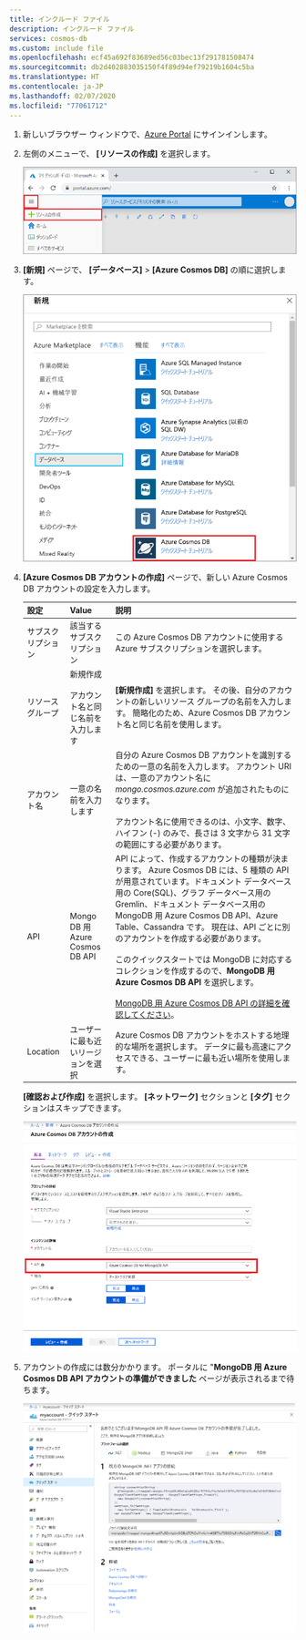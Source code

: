 ```yaml
---
title: インクルード ファイル
description: インクルード ファイル
services: cosmos-db
ms.custom: include file
ms.openlocfilehash: ecf45a692f83689ed56c03bec13f291781508474
ms.sourcegitcommit: db2d402883035150f4f89d94ef79219b1604c5ba
ms.translationtype: HT
ms.contentlocale: ja-JP
ms.lasthandoff: 02/07/2020
ms.locfileid: "77061712"
---
```

1. 新しいブラウザー ウィンドウで、[Azure Portal](https://portal.azure.com/) にサインインします。

2. 左側のメニューで、 **[リソースの作成]** を選択します。
   
   ![Azure portal でリソースを作成する](./media/cosmos-db-create-dbaccount-mongodb/create-nosql-db-databases-json-tutorial-0.png)
   
3. **[新規]** ページで、 **[データベース]**  >  **[Azure Cosmos DB]** の順に選択します。
   
   ![Azure Portal の [データベース] ウィンドウ](./media/cosmos-db-create-dbaccount-mongodb/create-nosql-db-databases-json-tutorial-1.png)
   
3. **[Azure Cosmos DB アカウントの作成]** ページで、新しい Azure Cosmos DB アカウントの設定を入力します。 
 
    設定|Value|説明
    ---|---|---
    サブスクリプション|該当するサブスクリプション|この Azure Cosmos DB アカウントに使用する Azure サブスクリプションを選択します。 
    リソース グループ|新規作成<br><br>アカウント名と同じ名前を入力します|**[新規作成]** を選択します。 その後、自分のアカウントの新しいリソース グループの名前を入力します。 簡略化のため、Azure Cosmos DB アカウント名と同じ名前を使用します。 
    アカウント名|一意の名前を入力します|自分の Azure Cosmos DB アカウントを識別するための一意の名前を入力します。 アカウント URI は、一意のアカウント名に *mongo.cosmos.azure.com* が追加されたものになります。<br><br>アカウント名に使用できるのは、小文字、数字、ハイフン (-) のみで、長さは 3 文字から 31 文字の範囲にする必要があります。
    API|Mongo DB 用 Azure Cosmos DB API|API によって、作成するアカウントの種類が決まります。 Azure Cosmos DB には、5 種類の API が用意されています。ドキュメント データベース用の Core(SQL)、グラフ データベース用の Gremlin、ドキュメント データベース用の MongoDB 用 Azure Cosmos DB API、Azure Table、Cassandra です。 現在は、API ごとに別のアカウントを作成する必要があります。 <br><br>このクイックスタートでは MongoDB に対応するコレクションを作成するので、**MongoDB 用 Azure Cosmos DB API** を選択します。<br><br>[MongoDB 用 Azure Cosmos DB API の詳細を確認してください](../articles/cosmos-db/mongodb-introduction.md)。|
    Location|ユーザーに最も近いリージョンを選択|Azure Cosmos DB アカウントをホストする地理的な場所を選択します。 データに最も高速にアクセスできる、ユーザーに最も近い場所を使用します。|

    **[確認および作成]** を選択します。 **[ネットワーク]** セクションと **[タグ]** セクションはスキップできます。 

    ![Azure Cosmos DB の新しいアカウント ページ](./media/cosmos-db-create-dbaccount-mongodb/azure-cosmos-db-create-new-account.png)

4. アカウントの作成には数分かかります。 ポータルに "**MongoDB 用 Azure Cosmos DB API アカウントの準備ができました** ページが表示されるまで待ちます。

    ![Azure Portal の [通知] ウィンドウ](./media/cosmos-db-create-dbaccount-mongodb/azure-cosmos-db-account-created.png)
